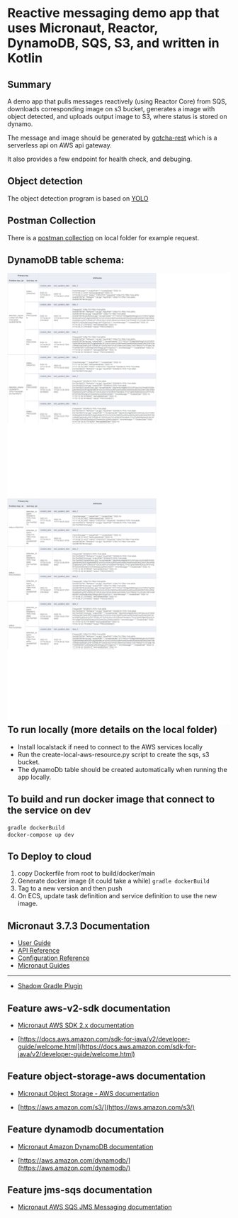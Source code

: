 # Reactive messaging demo app that uses Micronaut, Reactor, DynamoDB, SQS, S3, and written in Kotlin

## Summary

A demo app that pulls messages reactively (using Reactor Core) from SQS, downloads corresponding image on s3 bucket, generates a image with object detected, and uploads output image to S3, where status is stored on dynamo. 

The message and image should be generated by [gotcha-rest](https://github.com/liang121900/gotcha-detection-rest) which is a serverless api on AWS api gateway.

It also provides a few endpoint for health check, and debuging.

## Object detection
The object detection program is based on [YOLO](https://pjreddie.com/darknet/yolo/)

## Postman Collection
There is a [postman collection](./doc/postman/gotcha-ai.postman_collection.json) on local folder for example request.

## DynamoDB table schema:
<img src="./doc/schema/gotcha-object-detection-dev.png"
alt="Schema 1"
style="float: left; margin-right: 10px;" />

<img src="./doc/schema/GSI_gotcha-object-detection-dev_gsi-sk-pk.png"
alt="Schema 1"
style="float: left; margin-right: 10px;" />

## To run locally (more details on the local folder)
- Install localstack if need to connect to the AWS services locally
- Run the create-local-aws-resource.py script to create the sqs, s3 bucket.
- The dynamoDb table should be created automatically when running the app locally.

## To build and run docker image that connect to the service on dev
```
gradle dockerBuild
docker-compose up dev
```
## To Deploy to cloud

1. copy Dockerfile from root to build/docker/main
2. Generate docker image (it could take a while)
   ```gradle dockerBuild```
2. Tag to a new version and then push
3. On ECS, update task definition and service definition to use the new image.


## Micronaut 3.7.3 Documentation

- [User Guide](https://docs.micronaut.io/3.7.3/guide/index.html)
- [API Reference](https://docs.micronaut.io/3.7.3/api/index.html)
- [Configuration Reference](https://docs.micronaut.io/3.7.3/guide/configurationreference.html)
- [Micronaut Guides](https://guides.micronaut.io/index.html)

---

- [Shadow Gradle Plugin](https://plugins.gradle.org/plugin/com.github.johnrengelman.shadow)

## Feature aws-v2-sdk documentation

- [Micronaut AWS SDK 2.x documentation](https://micronaut-projects.github.io/micronaut-aws/latest/guide/)

- [https://docs.aws.amazon.com/sdk-for-java/v2/developer-guide/welcome.html](https://docs.aws.amazon.com/sdk-for-java/v2/developer-guide/welcome.html)

## Feature object-storage-aws documentation

- [Micronaut Object Storage - AWS documentation](https://micronaut-projects.github.io/micronaut-object-storage/latest/guide/)

- [https://aws.amazon.com/s3/](https://aws.amazon.com/s3/)

## Feature dynamodb documentation

- [Micronaut Amazon DynamoDB documentation](https://micronaut-projects.github.io/micronaut-aws/latest/guide/#dynamodb)

- [https://aws.amazon.com/dynamodb/](https://aws.amazon.com/dynamodb/)

## Feature jms-sqs documentation

- [Micronaut AWS SQS JMS Messaging documentation](https://micronaut-projects.github.io/micronaut-jms/snapshot/guide/index.html)


